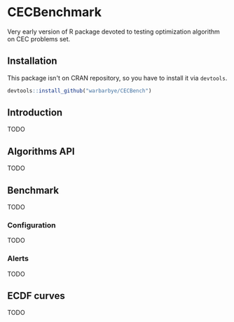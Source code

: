 # CECBenchmark

Very early version of R package devoted to testing optimization algorithm on CEC problems set.

## Installation

This package isn't on CRAN repository, so you have to install it via `devtools`.

```r
devtools::install_github("warbarbye/CECBench")
```

## Introduction

TODO
## Algorithms API

TODO
## Benchmark

TODO
### Configuration

TODO
### Alerts

TODO
## ECDF curves

TODO


